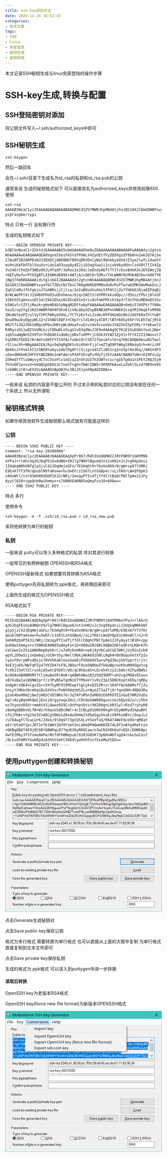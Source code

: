 ```yaml
---
title: ssh-key添加方法
date: 2020-11-24 16:52:43
categories:
- 技术文章
tags:
- SSH
- Linux
- 免密登录
- 秘钥生成
- 秘钥转换
---
```


本文记录SSH秘钥生成与linux免密登陆的操作步骤

<!-- more -->

# SSH-key生成,转换与配置

## SSH登陆密钥对添加

将公钥文件写入~/.ssh/authorized_keys中即可

## SSH秘钥生成

```shell
ssh-keygen
```

然后一路回车

会在~/.ssh/目录下生成名为id_rsa的私钥和id_rsa.pub的公钥

通常来说 生成的秘钥格式如下 可以直接改名为authorized_keys并修改权限600使用

```
ssh-rsa AAAAB3NzaC1yc2EAAAADAQABAAABAQDRWCd3ZV7MWRJhpM84AtjhnJQS18XJlDmGDNBPxvyefbCTZDsCNJ7bsC7R8gHbRE8PM0ndnRcMiPTwrw0ZMH1WoMwkOcLJZqXRvJfhfgkjnJ7aXBMsjjCjlia/2eIoB9sUVuXmi5fP4t2jZo7fHKkDJ0jaOIPdqBjBrWLWePFtXrJ1SH6XPhUO3uUhXhmne/bjqsIWZl5/dYPM7oksdOpc//d5GizfPbrj8loSF3O3tgmVxuzEF14rZ4kSEhaiNlD5sQXIe5+is9iFmAFMtchtEp3rT3n7hbuMD9xDS3Svk5HGvtctZY1jRwzkrgHeHD4b3pNgqM2DftebpF pi@raspberrypi
```

特点 只有一行 没有换行符

生成的私钥格式如下

```
-----BEGIN OPENSSH PRIVATE KEY-----
b3BlbnNzaC1rZXktdjEAAAAABG5vbmUAAAAEbm9uZQAAAAAAAAABAAABFwAAAAdzc2gtcn
NhAAAAAwEAAQAAAQEA0Vgnd2VezFkSYaTPOALY4ZyUEtfFyZQ5hgzQT8b8nn2wk2Q7AjSe
27Au0fIB20RPDzNJ3Z0XDIj08K8NGTB9VqDMJDnCyWal9QnkbyX4X4JI5ye2lwTLI4wo5Y
mv9niKAfbFFbl5ouXz+Ldo2aO3xypAydI2jiD3agYwa1i1njxbV6ydUh+lz4VDt7lIV4Zp
3v246rCFmZef3WDzO6JLHTqXP/3eRos3z264/JaEhdyAbTt7YJlcbsxBdeK2eJEhIWojZQ
+bEFyHuforPYhZgBTLXIbRKd6095+4W7jA/cQ0t0r5ORxr7XLWWNY0cM5K4B3hw+G96TYK
jNg37Xm6RQAAA8idsYglnbGIJQAAAAdzc2gtcnNhAAABAQDRWCd3ZV7MWRJhpM84AtjhnJ
QS18XJlDmGDNBPxvyefbCTZDsCNJ7bsC7R8gHbRE8PM0ndnRcMiPTwrw0ZMH1WoMwkOcLJ
ZqX1CeRvJfhfgkjnJ7aXBMsjjCjlia/2eIoB9sUVuXmi5fP4t2jZo7fHKkDJ0jaOIPdqBj
BrWLWePFtXrJ1SH6XPhUO3uUhXhmne/bjqsIWZl5/dYPM7oksdOpc//d5GizfPbrj8loSF
3IBtO3tgmVxuzEF14rZ4kSEhaiNlD5sQXIe5+is9iFmAFMtchtEp3rT3n7hbuMD9xDS3Sv
k5HGvtctZY1jRwzkrgHeHD4b3pNgqM2DftebpFAAAAAwEAAQAAAQB+6mbi574VPVr7f6Nx
XaiG/xp2YgIzN324W0RfWVAF9kV61iVALQ6yOZnpBkNB36Pen0WE6ZvzqYR19mqGfvM99b
ZNsAb7exPZ/ulSyT5PCPmRym3UGL/fCTYyEstvLZzdm/HYPd4UeDz06JzUdYERafhlYuBY
Qnw89wubyOgyyWL12+Z1hBDl6QFJ+C0p7rild1dmjy4lDT/lBfn6OGykhFrVLEh7qCjRt4
H62t7s3U23OkSdMgsbPboJH6tyWLGHaafvxEzv14s9cvwVdzJYAZhkZ5ph5RLrY+bEwolV
R4RyszUi1wQISkUNLkzjFQDwDLo5LgU1vD3qXWuJJE9xAAAAgQCTKiE1XuEGWiYooL2War
1qh5swNgNnSIV9TU+7h0Dd61sdm0sjmRxTuXPPrjCGhk3SYWI3ZyV1+fFtXIZ23JWoxst7
FqIRRSfEEDIrRrAmYsXKFFYIt9fAifuOm19rCSET27GeiAfvlK+q7HXCbHQ84bsuN1Tmxl
r5liocXh+NNgAAAIEA/RyvSeDgRgDKSrbiKhHrFjjC+mZTqD9PtW6glKRkdyQrh+Hri/8F
QmVKcJrPxmlkC2zSNOXhaUyv1Ab7Dg8FrcSjjgce4SZlzB51rq1nIXplHzdGq//HASVdP3
u5exdDKkmE3HFhVtWDZBOnJxWtAU/xPXXFXSrqPuYHyTj3SYsAAACBANO7oNn+DZ4PxLGy
Z5Rmd7fTlubWyvydCTsCVuoFCx1eDja2ZnVh1UIThIUWTvcscrgIbTg0a1n1PEY28QJ5jH
Th3v6P1a+nzV+k6QQSpbEOS3CfnohT+ghnfbWrIQWSr5M3RFKAxxLu3Vhl5Lx479RXnk95
lnk0BCztOruEV2VvAAAADnBpQHJhc3BiZXJyeXBpAQIDBA==
-----END OPENSSH PRIVATE KEY-----
```

一般来说 私钥的内容是不能公开的 不过本示例的私钥对应的公钥没有放在任何一个系统上 所以无所谓啦

## 秘钥格式转换

如果你用其他软件生成秘钥那么格式就有可能是这样的

### 公钥

```
---- BEGIN SSH2 PUBLIC KEY ----
Comment: "rsa-key-20200904"
AAAAB3NzaC1yc2EAAAABJQAAAQEAqXpPr867/R4hIUxQQHWIZJRYFNR9YibHYM96
oYPaJ+rlAhcUq3GJbqFEsUvAdNQ+V9Jlg7NHVlBgue8Jxt2xH02xJc3+g9Xpdnii
1IUqkqNHkkNfglpSjiC42JDqHmjaGFo/7ESHqOt9+YbaVo969/W/gW+sp87lUMO/
E9ExK7YT3fH/qGublN9faHsew+hu3wEF/z1S67LotGGBp4//sLzTK6rLWoQYQpk3
zA9xWtl/nJrOSmhKRdSUPIk32/NRj/2mzqyPTIsdTjffdlrCBqhCPWlTpAe12JFy
AyytlB1R+cppQnb0wihmmyx+s7U0NVEA0N05wQmyFsn1O+608w==
---- END SSH2 PUBLIC KEY ----
```

特点 多行

使用命令

```
ssh-keygen -e -f .ssh/id_rsa.pub > id_rsa_new.pub
```

来将他转换为单行的秘钥

### 私钥

一般来说 putty可以导入多种格式的私钥 并对其进行转换

一般常见的有两种秘钥 OPENSSH和RSA格式

OPENSSH是新格式 如果想要将其转换为RSA格式

使用puttygen先将私钥转为.ppk格式，再转换回来即可

上面所生成的格式为OPENSSH格式

RSA格式如下

```
-----BEGIN RSA PRIVATE KEY-----
MIIEoQIBAAKCAQEAqXpPr867/R4hIUxQQHWIZJRYFNR9YibHYM96oYPaJ+rlAhcU
q3GJbqFEsUvAdNQ+V9Jlg7NHVlBgue8Jxt2xH02xJc3+g9Xpdnii1IUqkqNHkkNf
glpSjiC42JDqHmjaGFo/7ESHqOt9+YbaVo969/W/gW+sp87lUMO/E9ExK7YT3fH/
qGublN9faHsew+hu3wEF/z1S67LotGGBp4//sLzTK6rLWoQYQpk3zA9xWtl/nJrO
SmhKRdSUPIk32/NRj/2mzqyPTIsdTjffdlrCBqhCPWlTpAe12JFyAyytlB1R+cpp
Qnb0wihmmyx+s7U0NVEA0N05wQmyFsn1O+608wIBJQKCAQBAIHEtw9htnLKW+kfh
CeCUwoIxZSiGANXRmp0ahOrC/u7eMj8sHR8+neKj8yY6Cx6CGEIWKCjUjR2uIxh0
wpYL2DUw5ijznQw6qi/GCN+tGy/Welt9bkjAKA6XIhNlc8gk4+DV8GqunktXfyIu
lyecF8vryWPsd8xjv7AVVhKa6lUasUaOAjPVbb8dVIw+uPgQ30ujUkYpprYirjtr
9oE3ju69/WpFqPZya7YKID47sF9L2BQurFduaSN0UwZYk6wBgrwvKbuNHXOgatvg
fcXk2154tYZlra1kiAIwXcQYDXlrVD/qC8kQu4X+LO/eh4tzyIcbAkrXIFpdBWSc
6c0dAoGBANRKMY7ClimubwtRrWoKrqAQWtmBaiRZzhQI9bMT+ah2vgsMOAs9Savn
sB7GsBa1aiQQNW2pr7/z3PyBSwTgUNiETYM9aVrlv0zZ3pISDNCKoptXEDy/qRDy
XoQpKrvQK4vCgvZG+c5X7GyMC919MIwpY1gCyXvDZSZK+zr10dFfAoGBAMxffjZu
hnsyYJHbktRcmhqiDuSXVSv/PoWY6HqtHSZLu+NyeZT3aZfjXrfqnG0Hr4RD83Ru
g1ob4boH0H2j0w3jH8SCVOlNRx7erJqTAYsM5nZeMDOzE6PKOTE1nGuEYHMJVoDs
XgC+AzyBqd4hQwCjEoziH/gyzwqxZQvL/CDtAoGAW80OguxcnGcbQyo9Ju/cz5he
oz7hyoezD5Ur+mmAt41LQwwz6S9Cc9nPnpsbtsr9d2D0gnLkN1SylrRzd7ryhyR0
i8eHgUDBbVdLfW+W1rh9qvU3dDc0Wlr4cICBLp81bN590kg0rEGyWHPpdIkpwBHl
xTGjPHArvYg1Se3ChA0CgYBHzoZKedw5H4m2tO5mSgyhkuKjV8P6s6BYc/6npJuJ
/u784wgflTLwLUrK/2dkk/9l0q9773pCQSXLvY5xVTxQ/MX474WeFDuVOXrqM6aY
o6rrUYaOtIpcJHT1nTb1WAY2QY0YimY3nLUHa9PmQwm0HZ674L8f2oAYg4ReFzzo
+QKBgQDAT4E9j0C6BtQ8WOqL077qnK36yR6OCaw/o3wCN1hRh6uYvEQt/OON60pc
XwfEIMky3TSTsmo8mPw/N1TdFhBMepub/OJ0JG8VK73p6HnWUfxgQ4rnkvSuCes7
/0LkvdFmMtYGu6RpdiA3hhSSmFCX66dlywhhhTncYXseMw2tDQ==
-----END RSA PRIVATE KEY-----
```

## 使用puttygen创建和转换秘钥

![image-20210725170743623](../img/image-20210725170743623.png)

点击Generate生成秘钥对

点击Save public key保存公钥

格式为多行格式 需要转换为单行格式 也可以直接从上面的大框中复制 为单行格式 直接复制到文本文件即可

点击Save private key保存私钥

生成的格式为.ppk格式 可以读入到puttygen中进一步转换

#### 读取后转换

OpenSSH key为老版本RSA格式

OpenSSH key(force new file format)为新版本OPENSSH格式

![image-20210725170814118](../img/image-20210725170814118.png)

